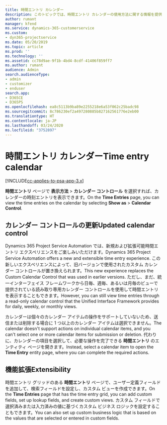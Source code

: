 ```yaml
---
title: 時間エントリ カレンダー
description: このトピックでは、時間エントリ カレンダーの使用方法に関する情報を提供します。
author: rumant
manager: kfend
ms.service: dynamics-365-customerservice
ms.custom:
- dyn365-projectservice
ms.date: 05/20/2019
ms.topic: article
ms.prod: ''
ms.technology: ''
ms.assetid: cc78d9ae-9f1b-4bd4-8cdf-41406f859ff7
ms.author: rumant
audience: Admin
search.audienceType:
- admin
- customizer
- enduser
search.app:
- D365CE
- D365PS
ms.openlocfilehash: ea8c5113b9ba89e2255218e6a53f062c25badc98
ms.sourcegitcommit: 8c786230ef2a497280885b827162561776e2eb00
ms.translationtype: HT
ms.contentlocale: ja-JP
ms.lasthandoff: 03/24/2020
ms.locfileid: "3752897"
---
```

# <a name="time-entry-calendar"></a><span data-ttu-id="4032e-103">時間エントリ カレンダー</span><span class="sxs-lookup"><span data-stu-id="4032e-103">Time entry calendar</span></span>

[!INCLUDE[cc-applies-to-psa-app-3.x](../includes/cc-applies-to-psa-app-3x.md)]

<span data-ttu-id="4032e-104">**時間エントリ** ページで **表示方法** \> **カレンダー コントロール** を選択すれば、カレンダーの時刻エントリを表示できます。</span><span class="sxs-lookup"><span data-stu-id="4032e-104">On the **Time Entries** page, you can view the time entries on the calendar by selecting **Show as** \> **Calendar Control**.</span></span>

## <a name="updated-calendar-control"></a><span data-ttu-id="4032e-105">カレンダー コントロールの更新</span><span class="sxs-lookup"><span data-stu-id="4032e-105">Updated calendar control</span></span>

<span data-ttu-id="4032e-106">Dynamics 365 Project Service Automation では、新規および拡張可能時間エントリ エクスペリエンスをご楽しみいただけます。</span><span class="sxs-lookup"><span data-stu-id="4032e-106">Dynamics 365 Project Service Automation offers a new and extensible time entry experience.</span></span> <span data-ttu-id="4032e-107">この新しいエクスペリエンスによって、旧バージョンで使用されたカスタム カレンダー コントロールが置き換えられます。</span><span class="sxs-lookup"><span data-stu-id="4032e-107">This new experience replaces the Custom Calendar Control that was used in earlier versions.</span></span> <span data-ttu-id="4032e-108">ただし、まだ、統一インターフェイス フレームワークから日毎、週毎、あるいは月毎のビューで提供されている読み取り専用カレンダー コントロールを使用して時間エントリを表示することもできます。</span><span class="sxs-lookup"><span data-stu-id="4032e-108">However, you can still view time entries through a read-only calendar control that the Unified Interface Framework provides for daily, weekly, or monthly views.</span></span>

<span data-ttu-id="4032e-109">カレンダーは個々のカレンダー アイテムの操作をサポートしていないため、送信または削除する場合に 1 つ以上のカレンダー アイテムは選択できません。</span><span class="sxs-lookup"><span data-stu-id="4032e-109">The calendar doesn't support actions on individual calendar items, and you can't select one or more calendar items for submission or deletion.</span></span> <span data-ttu-id="4032e-110">代わりに、カレンダーの項目を選択して、必要な操作を完了できる **時間エントリ** のエンティティ ページを開きます。</span><span class="sxs-lookup"><span data-stu-id="4032e-110">Instead, select a calendar item to open the **Time Entry** entity page, where you can complete the required actions.</span></span>

## <a name="extensibility"></a><span data-ttu-id="4032e-111">機能拡張</span><span class="sxs-lookup"><span data-stu-id="4032e-111">Extensibility</span></span>

<span data-ttu-id="4032e-112">時間エントリ グリッドのある **時間エントリ** ページで、ユーザー定義フィールドを追加して、検索フィールドを設定し、カスタム ビューを作成できます。</span><span class="sxs-lookup"><span data-stu-id="4032e-112">On the **Time Entries** page that has the time entry grid, you can add custom fields, set up lookup fields, and create custom views.</span></span> <span data-ttu-id="4032e-113">カスタム フィールドで選択済みまたは入力済みの値に基づくカスタム ビジネス ロジックを設定することもできます。</span><span class="sxs-lookup"><span data-stu-id="4032e-113">You can also set up custom business logic that is based on the values that are selected or entered in custom fields.</span></span>
